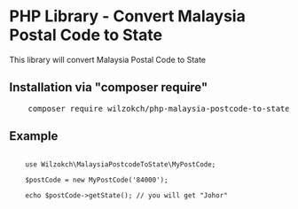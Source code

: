 PHP Library - Convert Malaysia Postal Code to State
=========================

This library will convert Malaysia Postal Code to State

Installation via "composer require"
--------
<pre>
    composer require wilzokch/php-malaysia-postcode-to-state
</pre>

Example
--------
<pre><code>
    use Wilzokch\MalaysiaPostcodeToState\MyPostCode;
    
    $postCode = new MyPostCode('84000');
    
    echo $postCode->getState(); // you will get "Johor" 
</code></pre>
